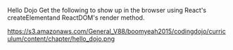 Hello Dojo
Get the following to show up in the browser using React's createElementand ReactDOM's render method.

https://s3.amazonaws.com/General_V88/boomyeah2015/codingdojo/curriculum/content/chapter/hello_dojo.png